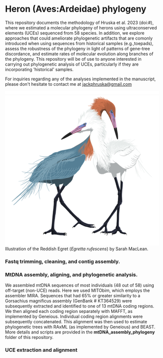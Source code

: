 # Heron (Aves:Ardeidae) phylogeny 

This repository documents the methodology of Hruska et al. 2023 (doi:#), where we estimated a molecular phylogeny of herons using ultraconserved elements (UCEs) sequenced from 58 species. In addition, we explore approaches that could ameliorate phylogenetic artifacts that are comonly introduced when using sequences from historical samples (e.g.,toepads), assess the robustness of the phylogeny in light of patterns of gene-tree discordance, and estimate rates of molecular evolution along branches of the phylogeny. This repository will be of use to anyone interested in carrying out phylogenetic analysis of UCEs, particularly if they are incorporating 'historical' samples.   

For inquiries regarding any of the analyses implemented in the manuscript, please don't hesitate to contact me at jackphruska@gmail.com

![Illustration of Reddish Egret (Egretta rufescens)](https://github.com/jphruska/Ardeidae/blob/master/reddish_egret.jpg)
Illustration of the Reddish Egret (*Egretta rufescens*) by Sarah MacLean. 

### Fastq trimming, cleaning, and contig assembly. 

### MtDNA assembly, aligning, and phylogenetic analysis. 

We assembled mtDNA sequences of most individuals (48 out of 58) using off-target (non-UCE) reads. Here we used MITObim, which employs the assembler MIRA. Sequences that had 65% or greater similarity to a Gorsachius magnificus assembly (GenBank # KT364529) were subsequently extracted and identified to one of 13 mtDNA coding regions. We then aligned each coding region separately with MAFFT, as implemented by Geneious. Individual coding region alignments were subsequently concatenated. This alignment was then used to estimate phylogenetic trees with RAxML (as implemented by Geneious) and BEAST. More details and scripts are provided in the **mtDNA_assembly_phylogeny** folder of this repository. 

### UCE extraction and alignment



